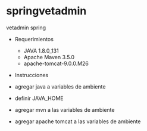 # springvetadmin
vetadmin spring

- Requerimientos
  - JAVA 1.8.0_131
  - Apache Maven 3.5.0
  - apache-tomcat-9.0.0.M26
  
 - Instrucciones
  - agregar java a variables de ambiente
  - definir JAVA_HOME
  - agregar mvn a las variables de ambiente
  - agregar apache tomcat a las variables de ambiente
